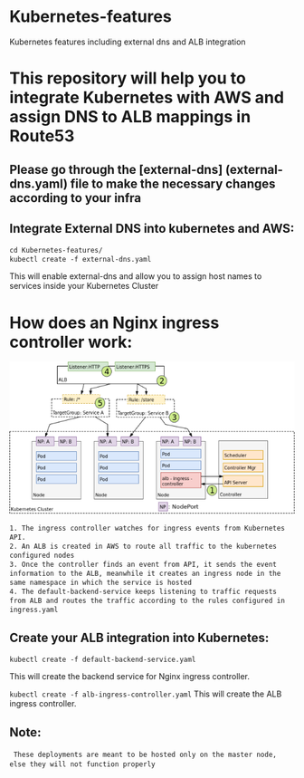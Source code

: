 # Kubernetes-features
Kubernetes features including external dns and ALB integration

# This repository will help you to integrate Kubernetes with AWS and assign DNS to ALB mappings in Route53

## Please go through the [external-dns] (external-dns.yaml) file to make the necessary changes according to your infra

## Integrate External DNS into kubernetes and AWS:

```git clone https://github.com/chandraprakash1392/Kubernetes-features.git
cd Kubernetes-features/
kubectl create -f external-dns.yaml
```

This will enable external-dns and allow you to assign host names to services inside your Kubernetes Cluster

# How does an Nginx ingress controller work:
![controller-design](imgs/controller-design.png)

```
1. The ingress controller watches for ingress events from Kubernetes API.
2. An ALB is created in AWS to route all traffic to the kubernetes configured nodes
3. Once the controller finds an event from API, it sends the event information to the ALB, meanwhile it creates an ingress node in the same namespace in which the service is hosted
4. The default-backend-service keeps listening to traffic requests from ALB and routes the traffic according to the rules configured in ingress.yaml
```

## Create your ALB integration into Kubernetes:
```cd Kubernetes-features/
kubectl create -f default-backend-service.yaml
```
This will create the backend service for Nginx ingress controller.


```kubectl create -f alb-ingress-controller.yaml```
This will create the ALB ingress controller.

## Note:
``` These deployments are meant to be hosted only on the master node, else they will not function properly```